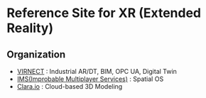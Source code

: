 # Reference Site for XR (Extended Reality)  

## Organization

- [VIRNECT](https://www.virnect.com) : Industrial AR/DT, BIM, OPC UA, Digital Twin   
- [IMS(Improbable Multiplayer Services)](https://ims.improbable.io/) : Spatial OS  
- [Clara.io](https://clara.io/) : Cloud-based 3D Modeling    
